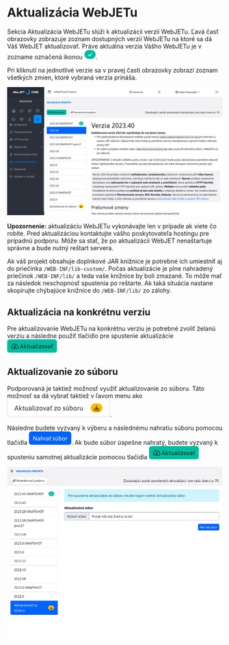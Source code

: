 # Aktualizácia WebJETu

Sekcia Aktualizácia WebJETu slúži k aktualizácií verzií WebJETu. Ľavá časť obrazovky zobrazuje zoznam dostupných verzií WebJETu na ktoré sa dá Váš WebJET aktualizovať. Práve aktuálna verzia Vášho WebJETu je v zozname označená ikonou ![](badge.png ":no-zoom").

Pri kliknutí na jednotlivé verzie sa v pravej časti obrazovky zobrazí zoznam všetkých zmien, ktoré vybraná verzia prináša.

![](main-page.png)

**Upozornenie:** aktualizáciu WebJETu vykonávajte len v prípade ak viete čo robíte. Pred aktualizáciou kontaktujte vášho poskytovateľa hostingu pre prípadnú podporu. Môže sa stať, že po aktualizácii WebJET nenaštartuje správne a bude nutný reštart servera.

Ak váš projekt obsahuje doplnkové JAR knižnice je potrebné ich umiestniť aj do priečinka `/WEB-INF/lib-custom/`. Počas aktualizácie je plne nahradený priečinok `/WEB-INF/lib/` a teda vaše knižnice by boli zmazané. To môže mať za následok neschopnosť spustenia po reštarte. Ak taká situácia nastane skopírujte chýbajúce knižnice do `/WEB-INF/lib/` zo zálohy.

## Aktualizácia na konkrétnu verziu

Pre aktualizovanie WebJETu na konkrétnu verziu je potrebné zvoliť želanú verziu a následne použiť tlačidlo pre spustenie aktualizácie ![](submit-button.png ":no-zoom")

## Aktualizovanie zo súboru

Podporovaná je taktiež možnosť využiť aktualizovanie zo súboru. Táto možnosť sa dá vybrať taktiež v ľavom menu ako ![](upload-selector.png ":no-zoom").

Následne budete vyzvaný k výberu a následnému nahratiu súboru pomocou tlačidla ![](file-submit-button.png ":no-zoom"). Ak bude súbor úspešne nahratý, budete vyzvaný k spusteniu samotnej aktualizácie pomocou tlačidla ![](submit-button.png ":no-zoom").

![](upload-page.png)